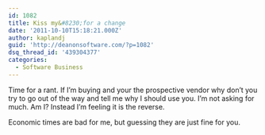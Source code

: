 ```yaml
---
id: 1082
title: Kiss my&#8230;for a change
date: '2011-10-10T15:18:21.000Z'
author: kaplandj
guid: 'http://deanonsoftware.com/?p=1082'
dsq_thread_id: '439304377'
categories:
  - Software Business
---
```

Time for a rant. If I’m buying and your the prospective vendor why don’t you try to go out of the way and tell me why I should use you. I’m not asking for much. Am I? Instead I’m feeling it is the reverse.

Economic times are bad for me, but guessing they are just fine for you.
